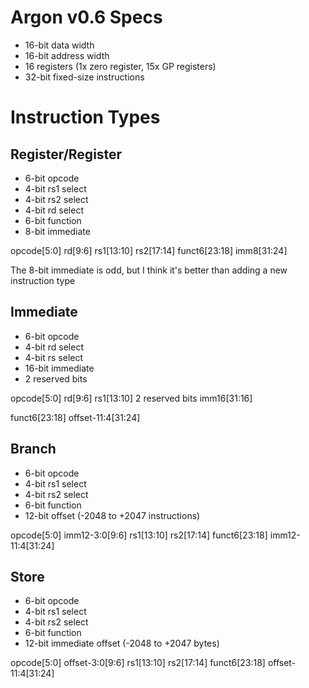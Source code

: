 # Argon v0.6 Specs
- 16-bit data width
- 16-bit address width
- 16 registers (1x zero register, 15x GP registers)
- 32-bit fixed-size instructions

# Instruction Types
## Register/Register
- 6-bit opcode
- 4-bit rs1 select
- 4-bit rs2 select
- 4-bit rd select
- 6-bit function
- 8-bit immediate

opcode[5:0]
rd[9:6]
rs1[13:10]
rs2[17:14]
funct6[23:18]
imm8[31:24]

The 8-bit immediate is odd, but I think it's better than adding a new instruction type

## Immediate
- 6-bit opcode
- 4-bit rd select
- 4-bit rs select
- 16-bit immediate
- 2 reserved bits

opcode[5:0]
rd[9:6]
rs1[13:10]
2 reserved bits
imm16[31:16]

funct6[23:18]
offset-11:4[31:24]

## Branch
- 6-bit opcode
- 4-bit rs1 select
- 4-bit rs2 select
- 6-bit function
- 12-bit offset (-2048 to +2047 instructions)

opcode[5:0]
imm12-3:0[9:6]
rs1[13:10]
rs2[17:14]
funct6[23:18]
imm12-11:4[31:24]

## Store
- 6-bit opcode
- 4-bit rs1 select
- 4-bit rs2 select
- 6-bit function
- 12-bit immediate offset (-2048 to +2047 bytes)

opcode[5:0]
offset-3:0[9:6]
rs1[13:10]
rs2[17:14]
funct6[23:18]
offset-11:4[31:24]